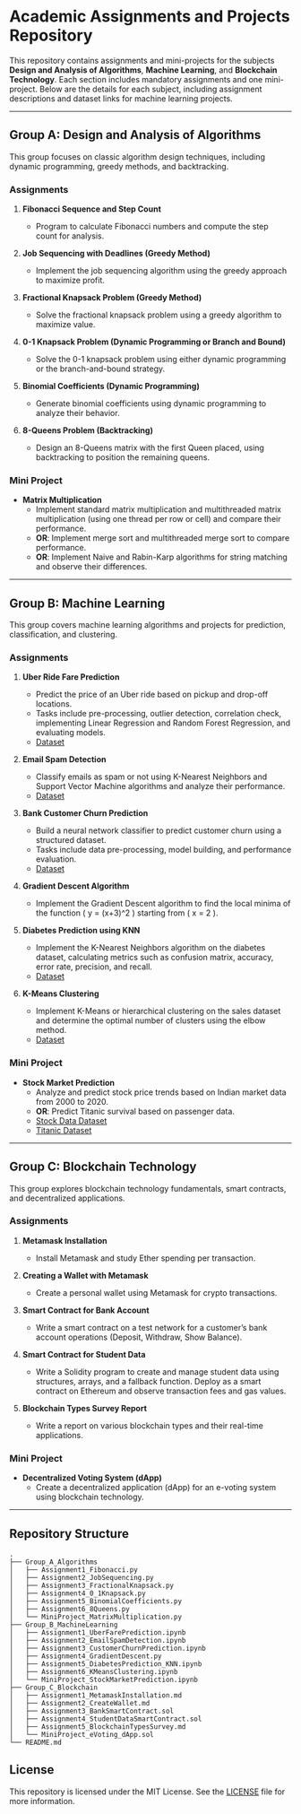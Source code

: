 # Academic Assignments and Projects Repository

This repository contains assignments and mini-projects for the subjects **Design and Analysis of Algorithms**, **Machine Learning**, and **Blockchain Technology**. Each section includes mandatory assignments and one mini-project. Below are the details for each subject, including assignment descriptions and dataset links for machine learning projects.

---

## Group A: Design and Analysis of Algorithms

This group focuses on classic algorithm design techniques, including dynamic programming, greedy methods, and backtracking.

### Assignments

1. **Fibonacci Sequence and Step Count**  
   - Program to calculate Fibonacci numbers and compute the step count for analysis.

2. **Job Sequencing with Deadlines (Greedy Method)**  
   - Implement the job sequencing algorithm using the greedy approach to maximize profit.

3. **Fractional Knapsack Problem (Greedy Method)**  
   - Solve the fractional knapsack problem using a greedy algorithm to maximize value.

4. **0-1 Knapsack Problem (Dynamic Programming or Branch and Bound)**  
   - Solve the 0-1 knapsack problem using either dynamic programming or the branch-and-bound strategy.

5. **Binomial Coefficients (Dynamic Programming)**  
   - Generate binomial coefficients using dynamic programming to analyze their behavior.

6. **8-Queens Problem (Backtracking)**  
   - Design an 8-Queens matrix with the first Queen placed, using backtracking to position the remaining queens.

### Mini Project

- **Matrix Multiplication**  
   - Implement standard matrix multiplication and multithreaded matrix multiplication (using one thread per row or cell) and compare their performance.
   - **OR**: Implement merge sort and multithreaded merge sort to compare performance.
   - **OR**: Implement Naive and Rabin-Karp algorithms for string matching and observe their differences.

---

## Group B: Machine Learning

This group covers machine learning algorithms and projects for prediction, classification, and clustering. 

### Assignments

1. **Uber Ride Fare Prediction**  
   - Predict the price of an Uber ride based on pickup and drop-off locations.
   - Tasks include pre-processing, outlier detection, correlation check, implementing Linear Regression and Random Forest Regression, and evaluating models.
   - [Dataset](https://www.kaggle.com/datasets/yasserh/uber-fares-dataset)

2. **Email Spam Detection**  
   - Classify emails as spam or not using K-Nearest Neighbors and Support Vector Machine algorithms and analyze their performance.
   - [Dataset](https://www.kaggle.com/datasets/balaka18/email-spam-classification-dataset-csv)

3. **Bank Customer Churn Prediction**  
   - Build a neural network classifier to predict customer churn using a structured dataset.
   - Tasks include data pre-processing, model building, and performance evaluation.
   - [Dataset](https://www.kaggle.com/barelydedicated/bank-customer-churn-modeling)

4. **Gradient Descent Algorithm**  
   - Implement the Gradient Descent algorithm to find the local minima of the function \( y = (x+3)^2 \) starting from \( x = 2 \).

5. **Diabetes Prediction using KNN**  
   - Implement the K-Nearest Neighbors algorithm on the diabetes dataset, calculating metrics such as confusion matrix, accuracy, error rate, precision, and recall.
   - [Dataset](https://www.kaggle.com/datasets/abdallamahgoub/diabetes)

6. **K-Means Clustering**  
   - Implement K-Means or hierarchical clustering on the sales dataset and determine the optimal number of clusters using the elbow method.
   - [Dataset](https://www.kaggle.com/datasets/kyanyoga/sample-sales-data)

### Mini Project

- **Stock Market Prediction**  
   - Analyze and predict stock price trends based on Indian market data from 2000 to 2020.
   - **OR**: Predict Titanic survival based on passenger data.
   - [Stock Data Dataset](https://www.kaggle.com/datasets/sagara9595/stock-data)
   - [Titanic Dataset](https://www.kaggle.com/competitions/titanic/data)

---

## Group C: Blockchain Technology

This group explores blockchain technology fundamentals, smart contracts, and decentralized applications.

### Assignments

1. **Metamask Installation**  
   - Install Metamask and study Ether spending per transaction.

2. **Creating a Wallet with Metamask**  
   - Create a personal wallet using Metamask for crypto transactions.

3. **Smart Contract for Bank Account**  
   - Write a smart contract on a test network for a customer’s bank account operations (Deposit, Withdraw, Show Balance).

4. **Smart Contract for Student Data**  
   - Write a Solidity program to create and manage student data using structures, arrays, and a fallback function. Deploy as a smart contract on Ethereum and observe transaction fees and gas values.

5. **Blockchain Types Survey Report**  
   - Write a report on various blockchain types and their real-time applications.

### Mini Project

- **Decentralized Voting System (dApp)**  
   - Create a decentralized application (dApp) for an e-voting system using blockchain technology.

---

## Repository Structure

```plaintext
.
├── Group_A_Algorithms
│   ├── Assignment1_Fibonacci.py
│   ├── Assignment2_JobSequencing.py
│   ├── Assignment3_FractionalKnapsack.py
│   ├── Assignment4_0_1Knapsack.py
│   ├── Assignment5_BinomialCoefficients.py
│   ├── Assignment6_8Queens.py
│   └── MiniProject_MatrixMultiplication.py
├── Group_B_MachineLearning
│   ├── Assignment1_UberFarePrediction.ipynb
│   ├── Assignment2_EmailSpamDetection.ipynb
│   ├── Assignment3_CustomerChurnPrediction.ipynb
│   ├── Assignment4_GradientDescent.py
│   ├── Assignment5_DiabetesPrediction_KNN.ipynb
│   ├── Assignment6_KMeansClustering.ipynb
│   └── MiniProject_StockMarketPrediction.ipynb
├── Group_C_Blockchain
│   ├── Assignment1_MetamaskInstallation.md
│   ├── Assignment2_CreateWallet.md
│   ├── Assignment3_BankSmartContract.sol
│   ├── Assignment4_StudentDataSmartContract.sol
│   ├── Assignment5_BlockchainTypesSurvey.md
│   └── MiniProject_eVoting_dApp.sol
└── README.md
```

## License

This repository is licensed under the MIT License. See the [LICENSE](LICENSE) file for more information.

